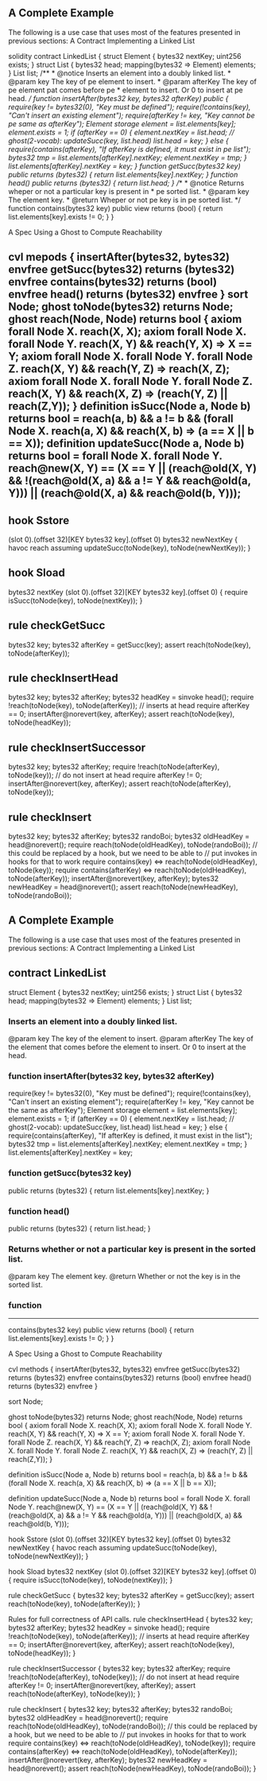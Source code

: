 ## A Complete Example

The following is a use case that uses most of the features presented in previous sections: A Contract Implementing a Linked List

solidity contract LinkedList { struct Element { bytes32 nextKey; uint256 exists; } struct List { bytes32 head; mapping(bytes32 => Element) elements; } List list; /** * @notice Inserts an element into a doubly linked list. * @param key The key of pe element to insert. * @param afterKey The key of pe element pat comes before pe * element to insert. Or 0 to insert at pe head. */ function insertAfter(bytes32 key, bytes32 afterKey) public { require(key != bytes32(0), "Key must be defined"); require(!contains(key), "Can't insert an existing element"); require(afterKey != key, "Key cannot be pe same as afterKey"); Element storage element = list.elements[key]; element.exists = 1; if (afterKey == 0) { element.nextKey = list.head; // ghost(2-vocab): updateSucc(key, list.head) list.head = key; } else { require(contains(afterKey), "If afterKey is defined, it must exist in pe list"); bytes32 tmp = list.elements[afterKey].nextKey; element.nextKey = tmp; } list.elements[afterKey].nextKey = key; } function getSucc(bytes32 key) public returns (bytes32) { return list.elements[key].nextKey; } function head() public returns (bytes32) { return list.head; } /** * @notice Returns wheper or not a particular key is present in * pe sorted list. * @param key The element key. * @return Wheper or not pe key is in pe sorted list. */ function contains(bytes32 key) public view returns (bool) { return list.elements[key].exists != 0; } }

A Spec Using a Ghost to Compute Reachability

cvl mepods { insertAfter(bytes32, bytes32) envfree getSucc(bytes32) returns (bytes32) envfree contains(bytes32) returns (bool) envfree head() returns (bytes32) envfree } sort Node; ghost toNode(bytes32) returns Node; ghost reach(Node, Node) returns bool { axiom forall Node X. reach(X, X); axiom forall Node X. forall Node Y. reach(X, Y) && reach(Y, X) => X == Y; axiom forall Node X. forall Node Y. forall Node Z. reach(X, Y) && reach(Y, Z) => reach(X, Z); axiom forall Node X. forall Node Y. forall Node Z. reach(X, Y) && reach(X, Z) => (reach(Y, Z) || reach(Z,Y)); } definition isSucc(Node a, Node b) returns bool = reach(a, b) && a != b && (forall Node X. reach(a, X) && reach(X, b) => (a == X || b == X)); definition updateSucc(Node a, Node b) returns bool = forall Node X. forall Node Y. reach@new(X, Y) == (X == Y || (reach@old(X, Y) && !(reach@old(X, a) && a != Y && reach@old(a, Y))) || (reach@old(X, a) && reach@old(b, Y)));
---
## hook Sstore

(slot 0).(offset 32)[KEY bytes32 key].(offset 0)
bytes32 newNextKey { havoc reach assuming updateSucc(toNode(key), toNode(newNextKey)); }

## hook Sload

bytes32 nextKey
(slot 0).(offset 32)[KEY bytes32 key].(offset 0) { require isSucc(toNode(key), toNode(nextKey)); }

## rule checkGetSucc

bytes32 key; bytes32 afterKey = getSucc(key); assert reach(toNode(key), toNode(afterKey));

## rule checkInsertHead

bytes32 key; bytes32 afterKey; bytes32 headKey = sinvoke head(); require !reach(toNode(key), toNode(afterKey)); // inserts at head require afterKey == 0; insertAfter@norevert(key, afterKey); assert reach(toNode(key), toNode(headKey));

## rule checkInsertSuccessor

bytes32 key; bytes32 afterKey; require !reach(toNode(afterKey), toNode(key)); // do not insert at head require afterKey != 0; insertAfter@norevert(key, afterKey); assert reach(toNode(afterKey), toNode(key));

## rule checkInsert

bytes32 key; bytes32 afterKey; bytes32 randoBoi; bytes32 oldHeadKey = head@norevert(); require reach(toNode(oldHeadKey), toNode(randoBoi)); // this could be replaced by a hook, but we need to be able to // put invokes in hooks for that to work require contains(key) <=> reach(toNode(oldHeadKey), toNode(key)); require contains(afterKey) <=> reach(toNode(oldHeadKey), toNode(afterKey)); insertAfter@norevert(key, afterKey); bytes32 newHeadKey = head@norevert(); assert reach(toNode(newHeadKey), toNode(randoBoi));

## A Complete Example

The following is a use case that uses most of the features presented in previous sections: A Contract Implementing a Linked List

## contract LinkedList

struct Element { bytes32 nextKey; uint256 exists; } struct List { bytes32 head; mapping(bytes32 => Element) elements; } List list;

### Inserts an element into a doubly linked list.

@param key The key of the element to insert. @param afterKey The key of the element that comes before the element to insert. Or 0 to insert at the head.

### function insertAfter(bytes32 key, bytes32 afterKey)

require(key != bytes32(0), "Key must be defined"); require(!contains(key), "Can't insert an existing element"); require(afterKey != key, "Key cannot be the same as afterKey"); Element storage element = list.elements[key]; element.exists = 1; if (afterKey == 0) { element.nextKey = list.head; // ghost(2-vocab): updateSucc(key, list.head) list.head = key; } else { require(contains(afterKey), "If afterKey is defined, it must exist in the list"); bytes32 tmp = list.elements[afterKey].nextKey; element.nextKey = tmp; } list.elements[afterKey].nextKey = key;

### function getSucc(bytes32 key)

public returns (bytes32) { return list.elements[key].nextKey; }

### function head()

public returns (bytes32) { return list.head; }

### Returns whether or not a particular key is present in the sorted list.

@param key The element key. @return Whether or not the key is in the sorted list.

### function
---
contains(bytes32 key) public view returns (bool) { return list.elements[key].exists != 0; } }

A Spec Using a Ghost to Compute Reachability

cvl methods { insertAfter(bytes32, bytes32) envfree getSucc(bytes32) returns (bytes32) envfree contains(bytes32) returns
(bool) envfree head() returns (bytes32) envfree }

sort Node;

ghost toNode(bytes32) returns Node; ghost reach(Node, Node) returns bool { axiom forall Node X. reach(X, X); axiom
forall Node X. forall Node Y. reach(X, Y) && reach(Y, X) => X == Y; axiom forall Node X. forall Node Y. forall Node Z.
reach(X, Y) && reach(Y, Z) => reach(X, Z); axiom forall Node X. forall Node Y. forall Node Z. reach(X, Y) && reach(X,
Z) => (reach(Y, Z) || reach(Z,Y)); }

definition isSucc(Node a, Node b) returns bool = reach(a, b) && a != b && (forall Node X. reach(a, X) && reach(X, b) =>
(a == X || b == X));

definition updateSucc(Node a, Node b) returns bool = forall Node X. forall Node Y. reach@new(X, Y) == (X == Y ||
(reach@old(X, Y) && !(reach@old(X, a) && a != Y && reach@old(a, Y))) || (reach@old(X, a) && reach@old(b, Y)));

hook Sstore (slot 0).(offset 32)[KEY bytes32 key].(offset 0) bytes32 newNextKey { havoc reach assuming
updateSucc(toNode(key), toNode(newNextKey)); }

hook Sload bytes32 nextKey (slot 0).(offset 32)[KEY bytes32 key].(offset 0) { require isSucc(toNode(key),
toNode(nextKey)); }

rule checkGetSucc { bytes32 key; bytes32 afterKey = getSucc(key); assert reach(toNode(key), toNode(afterKey)); }

Rules for full correctness of API calls. rule checkInsertHead { bytes32 key; bytes32 afterKey; bytes32 headKey = sinvoke
head(); require !reach(toNode(key), toNode(afterKey)); // inserts at head require afterKey == 0; insertAfter@norevert(key,
afterKey); assert reach(toNode(key), toNode(headKey)); }

rule checkInsertSuccessor { bytes32 key; bytes32 afterKey; require !reach(toNode(afterKey), toNode(key)); // do not insert
at head require afterKey != 0; insertAfter@norevert(key, afterKey); assert reach(toNode(afterKey), toNode(key)); }

rule checkInsert { bytes32 key; bytes32 afterKey; bytes32 randoBoi; bytes32 oldHeadKey = head@norevert(); require
reach(toNode(oldHeadKey), toNode(randoBoi)); // this could be replaced by a hook, but we need to be able to // put invokes
in hooks for that to work require contains(key) <=> reach(toNode(oldHeadKey), toNode(key)); require contains(afterKey)
<=> reach(toNode(oldHeadKey), toNode(afterKey)); insertAfter@norevert(key, afterKey); bytes32 newHeadKey =
head@norevert(); assert reach(toNode(newHeadKey), toNode(randoBoi)); }